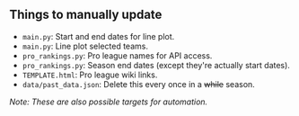 Things to manually update
-------------------------

* `main.py`: Start and end dates for line plot.
* `main.py`: Line plot selected teams.
* `pro_rankings.py`: Pro league names for API access.
* `pro_rankings.py`: Season end dates (except they're actually start dates).
* `TEMPLATE.html`: Pro league wiki links.
* `data/past_data.json`: Delete this every once in a ~~while~~ season.

*Note: These are also possible targets for automation.*